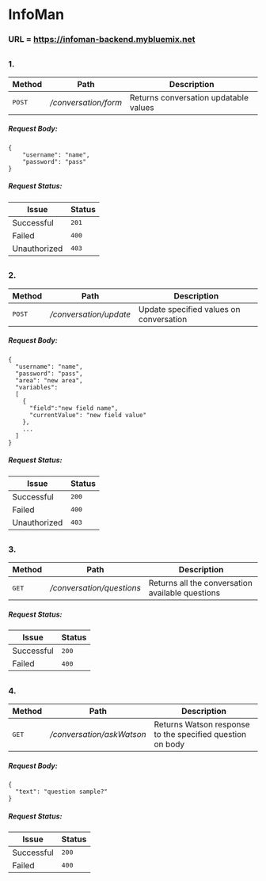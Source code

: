 # InfoMan
### URL = https://infoman-backend.mybluemix.net
##
### 1. 
Method          | Path              | Description 
--------------- | ------------------| -----------
<kbd>POST</kbd> | */conversation/form*| Returns conversation updatable values
##### Request Body:
```
{
	"username": "name",
	"password": "pass"
}
```
##### Request Status:
Issue    | Status
-------- | ---
Successful| <kbd>201</kbd>
Failed    | <kbd>400</kbd>
Unauthorized | <kbd>403</kbd>
##
### 2. 
Method          | Path              | Description 
--------------- | ------------------| -----------
<kbd>POST</kbd> | */conversation/update*| Update specified values on conversation
##### Request Body:
```
{
  "username": "name",
  "password": "pass",
  "area": "new area",
  "variables": 
  [
    { 
      "field":"new field name",
      "currentValue": "new field value"
    },
    ...
  ]
}
```
##### Request Status:
Issue    | Status
-------- | ---
Successful| <kbd>200</kbd>
Failed    | <kbd>400</kbd>
Unauthorized | <kbd>403</kbd>
##
### 3.
Method          | Path              | Description 
--------------- | ------------------| -----------
<kbd>GET</kbd> | */conversation/questions*| Returns all the conversation available questions
##### Request Status:
Issue    | Status
-------- | ---
Successful| <kbd>200</kbd>
Failed    | <kbd>400</kbd>
##
### 4.
Method          | Path              | Description 
--------------- | ------------------| -----------
<kbd>GET</kbd> | */conversation/askWatson*| Returns Watson response to the specified question on body
##### Request Body:
```
{
  "text": "question sample?"
}
```
##### Request Status:
Issue    | Status
-------- | ---
Successful| <kbd>200</kbd>
Failed    | <kbd>400</kbd>
##
